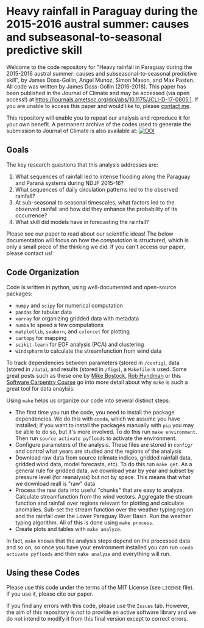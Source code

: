 # Heavy rainfall in Paraguay during the 2015-2016 austral summer: causes and subseasonal-to-seasonal predictive skill

Welcome to the code repository for "Heavy rainfall in Paraguay during the 2015-2016 austral summer: causes and subseasonal-to-seasonal predictive skill", by James Doss-Gollin, Angel Munoz, Simon Mason, and Max Pasten.
All code was written by James Doss-Gollin (2016-2018).
This paper has been published in the Journal of Climate and may be accessed (via open access!) at https://journals.ametsoc.org/doi/abs/10.1175/JCLI-D-17-0805.1.
If you are unable to access this paper and would like to, please [contact me](http://jamesdossgollin.me/#contact).

This repository will enable you to repeat our analysis and reproduce it for your own benefit.
A permanent archive of the codes used to generate the submission to Journal of Climate is also available at: [![DOI](https://zenodo.org/badge/103452588.svg)](https://zenodo.org/badge/latestdoi/103452588)

## Goals

The key research questions that this analysis addresses are:

1. What sequences of rainfall led to intense flooding along the Paraguay and Paraná systems during NDJF 2015-16?
2. What sequences of daily circulation patterns led to the observed rainfall?
3. At sub-seasonal to seasonal timescales, what factors led to the observed rainfall and how did they enhance the probability of its occurrence?
4. What skill did models have in forecasting the rainfall?

Please see our paper to read about our scientific ideas!
The below documentation will focus on how the _computation_ is structured, which is only a small piece of the thinking we did.
If you can't access our paper, please contact us!

## Code Organization

Code is written in python, using well-documented and open-source packages:

- `numpy` and `scipy` for numerical computation
- `pandas` for tabular data
- `xarray` for organizing gridded data with metadata
- `numba` to speed a few computations
- `matplotlib`, `seaborn`, and `colorcet` for plotting
- `cartopy` for mapping
- `scikit-learn` for EOF analysis (PCA) and clustering
- `windspharm` to calculate the streamfunction from wind data

To track dependencies between parameters (stored in `/config`), data (stored in `/data`), and results (stored in `/figs`), a `Makefile` is used.
Some great posts such as these one by [Mike Bostock](https://bost.ocks.org/mike/make/), [Rob Hyndman](https://robjhyndman.com/hyndsight/makefiles/) or this [Software Carpentry Course](http://swcarpentry.github.io/make-novice/) go into more detail about why `make` is such a great tool for data anaylsis.

Using `make` helps us organize our code into several distinct steps:

- The first time you run the code, you need to install the package dependencies. We do this with `conda`, which we assume you have installed; if you want to install the packages manually with `pip` you may be able to do so, but it's more involved. To do this run `make environment`. Then run `source activate pyfloods` to activate the environment.
- Configure parameters of the analysis. These files are stored in `config/` and control what years are studied and the regions of the analysis
- Download raw data from source (climate indices, gridded rainfall data, gridded wind data, model forecasts, etc). To do this run `make get`. As a general rule for gridded data, we download year by year and subset by pressure level (for reanalysis) but not by space. This means that what we download reall is "raw" data
- Process the raw data into useful "chunks" that are easy to analyze. Calculate streamfunction from the wind vectors. Aggregate the stream function and rainfall over regions relevant for plotting and calculate anomalies. Sub-set the stream function over the weather typing region and the rainfall over the Lower Paraguay River Basin. Run the weather typing algorithm. All of this is done using `make process`.
- Create plots and tables with `make analyze`.

In fact, `make` knows that the analysis steps depend on the processed data and so on, so once you have your environment installed you can run `conda activate pyfloods` and then `make analyze` and everything will run.

## Using these Codes

Please use this code under the terms of the MIT License (see `LICENSE` file).
If you use it, please cite our paper.

If you find any errors with this code, please use the `Issues` tab.
However, the aim of this repository is _not_ to provide an active software library and we do not intend to modify it from this final version except to correct errors.
